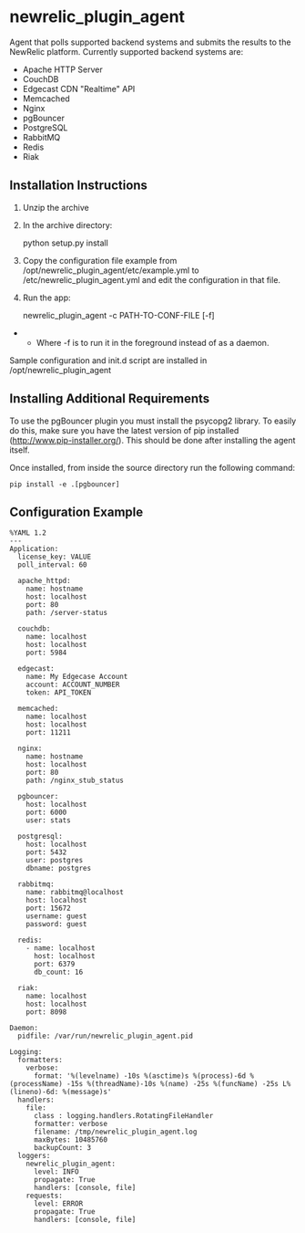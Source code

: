 newrelic_plugin_agent
=====================

Agent that polls supported backend systems and submits the results to the
NewRelic platform. Currently supported backend systems are:

- Apache HTTP Server
- CouchDB
- Edgecast CDN "Realtime" API
- Memcached
- Nginx
- pgBouncer
- PostgreSQL
- RabbitMQ
- Redis
- Riak

Installation Instructions
-------------------------
1. Unzip the archive
2. In the archive directory:

    python setup.py install

3. Copy the configuration file example from /opt/newrelic_plugin_agent/etc/example.yml to /etc/newrelic_plugin_agent.yml and edit the configuration in that file.
4. Run the app:

    newrelic_plugin_agent -c PATH-TO-CONF-FILE [-f]

* - Where -f is to run it in the foreground instead of as a daemon.

Sample configuration and init.d script are installed in /opt/newrelic_plugin_agent

Installing Additional Requirements
----------------------------------

To use the pgBouncer plugin you must install the psycopg2 library. To easily do
this, make sure you have the latest version of pip installed (http://www.pip-installer.org/). This should be done after installing the agent itself.

Once installed, from inside the source directory run the following command:

    pip install -e .[pgbouncer]

Configuration Example
---------------------

    %YAML 1.2
    ---
    Application:
      license_key: VALUE
      poll_interval: 60

      apache_httpd:
        name: hostname
        host: localhost
        port: 80
        path: /server-status

      couchdb:
        name: localhost
        host: localhost
        port: 5984

      edgecast:
        name: My Edgecase Account
        account: ACCOUNT_NUMBER
        token: API_TOKEN

      memcached:
        name: localhost
        host: localhost
        port: 11211

      nginx:
        name: hostname
        host: localhost
        port: 80
        path: /nginx_stub_status

      pgbouncer:
        host: localhost
        port: 6000
        user: stats

      postgresql:
        host: localhost
        port: 5432
        user: postgres
        dbname: postgres

      rabbitmq:
        name: rabbitmq@localhost
        host: localhost
        port: 15672
        username: guest
        password: guest

      redis:
        - name: localhost
          host: localhost
          port: 6379
          db_count: 16

      riak:
        name: localhost
        host: localhost
        port: 8098

    Daemon:
      pidfile: /var/run/newrelic_plugin_agent.pid

    Logging:
      formatters:
        verbose:
          format: '%(levelname) -10s %(asctime)s %(process)-6d %(processName) -15s %(threadName)-10s %(name) -25s %(funcName) -25s L%(lineno)-6d: %(message)s'
      handlers:
        file:
          class : logging.handlers.RotatingFileHandler
          formatter: verbose
          filename: /tmp/newrelic_plugin_agent.log
          maxBytes: 10485760
          backupCount: 3
      loggers:
        newrelic_plugin_agent:
          level: INFO
          propagate: True
          handlers: [console, file]
        requests:
          level: ERROR
          propagate: True
          handlers: [console, file]
